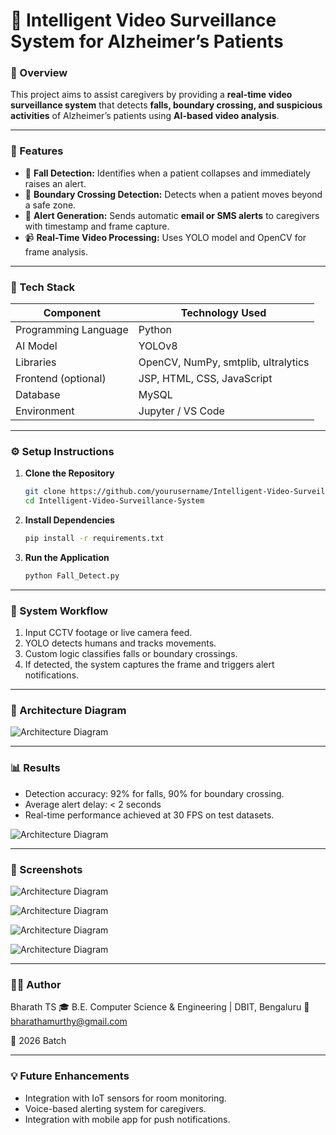 # 🧠 Intelligent Video Surveillance System for Alzheimer’s Patients

### 🎯 Overview
This project aims to assist caregivers by providing a **real-time video surveillance system** that detects **falls, boundary crossing, and suspicious activities** of Alzheimer’s patients using **AI-based video analysis**.

---

### 🧩 Features
- 👀 **Fall Detection:** Identifies when a patient collapses and immediately raises an alert.  
- 🚧 **Boundary Crossing Detection:** Detects when a patient moves beyond a safe zone.  
- 🚨 **Alert Generation:** Sends automatic **email or SMS alerts** to caregivers with timestamp and frame capture.  
- 📹 **Real-Time Video Processing:** Uses YOLO model and OpenCV for frame analysis.

---

### 🧰 Tech Stack
| Component | Technology Used |
|------------|----------------|
| Programming Language | Python |
| AI Model | YOLOv8 |
| Libraries | OpenCV, NumPy, smtplib, ultralytics |
| Frontend (optional) | JSP, HTML, CSS, JavaScript |
| Database | MySQL |
| Environment | Jupyter / VS Code |

---

### ⚙️ Setup Instructions

1. **Clone the Repository**
   ```bash
   git clone https://github.com/yourusername/Intelligent-Video-Surveillance-System.git
   cd Intelligent-Video-Surveillance-System
2. **Install Dependencies**
   ```bash
   pip install -r requirements.txt
4. **Run the Application**
    ```bash
    python Fall_Detect.py

---

### 🧩 System Workflow

1. Input CCTV footage or live camera feed.
2. YOLO detects humans and tracks movements.
3. Custom logic classifies falls or boundary crossings.
4. If detected, the system captures the frame and triggers alert notifications.

---

### 🧱 Architecture Diagram

![Architecture Diagram](docs/Workflow.png)


---

### 📊 Results

- Detection accuracy: 92% for falls, 90% for boundary crossing.
- Average alert delay: < 2 seconds
- Real-time performance achieved at 30 FPS on test datasets.

![Architecture Diagram](docs/Result.png)

---

### 📸 Screenshots

![Architecture Diagram](docs/OP-01.jpg)

![Architecture Diagram](docs/OP-02.jpg)

![Architecture Diagram](docs/OP-03.jpg)

![Architecture Diagram](docs/OP-04.jpg)

---
### 👨‍💻 Author

Bharath TS
🎓 B.E. Computer Science & Engineering | DBIT, Bengaluru
📧 bharathamurthy@gmail.com

📅 2026 Batch

---

### 💡 Future Enhancements

- Integration with IoT sensors for room monitoring.
- Voice-based alerting system for caregivers.
- Integration with mobile app for push notifications.
